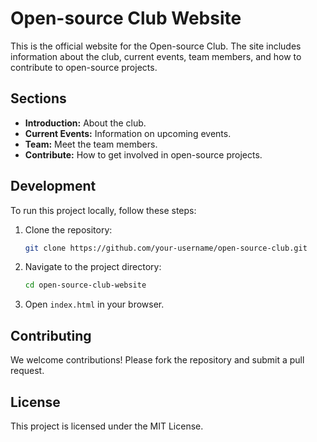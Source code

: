 # Open-source Club Website

This is the official website for the Open-source Club. The site includes information about the club, current events, team members, and how to contribute to open-source projects.

## Sections

- **Introduction:** About the club.
- **Current Events:** Information on upcoming events.
- **Team:** Meet the team members.
- **Contribute:** How to get involved in open-source projects.

## Development

To run this project locally, follow these steps:

1. Clone the repository:
    ```bash
    git clone https://github.com/your-username/open-source-club.git
    ```
2. Navigate to the project directory:
    ```bash
    cd open-source-club-website
    ```
3. Open `index.html` in your browser.

## Contributing

We welcome contributions! Please fork the repository and submit a pull request.

## License

This project is licensed under the MIT License.
